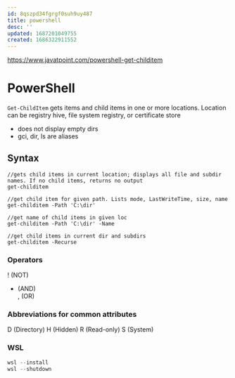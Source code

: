 ```yaml
---
id: 8qszpd34fgrgf0suh9uy487
title: powershell
desc: ''
updated: 1687201049755
created: 1686322911552
---
```

https://www.javatpoint.com/powershell-get-childitem  

# PowerShell 
`Get-ChildItem` gets items and child items in one or more locations. Location can be registry hive, file system registry, or certificate store  
- does not display empty dirs
- gci, dir, ls are aliases

## Syntax
```
//gets child items in current location; displays all file and subdir names. If no child items, returns no output
get-childitem

//get child item for given path. Lists mode, LastWriteTime, size, name
get-childitem -Path 'C:\dir'

//get name of child items in given loc
get-childitem -Path 'C:\dir' -Name

//get child items in current dir and subdirs
get-childitem -Recurse

```

### Operators
! (NOT)  
+ (AND)  
, (OR)  

### Abbreviations for common attributes
D (Directory)
H (Hidden)
R (Read-only)
S (System)

### WSL 
``` powershell
wsl --install
wsl --shutdown
```